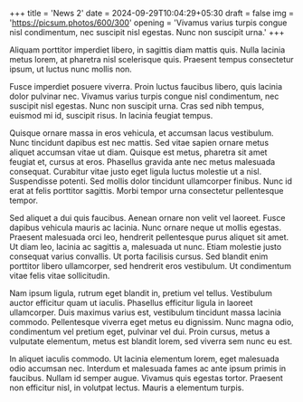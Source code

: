+++
title = 'News 2'
date = 2024-09-29T10:04:29+05:30
draft = false
img = 'https://picsum.photos/600/300'
opening = 'Vivamus varius turpis congue nisl condimentum, nec suscipit nisl egestas. Nunc non suscipit urna.'
+++

Aliquam porttitor imperdiet libero, in sagittis diam mattis quis. Nulla lacinia metus lorem, at pharetra nisl scelerisque quis. Praesent tempus consectetur ipsum, ut luctus nunc mollis non.

Fusce imperdiet posuere viverra. Proin luctus faucibus libero, quis lacinia dolor pulvinar nec. Vivamus varius turpis congue nisl condimentum, nec suscipit nisl egestas. Nunc non suscipit urna. Cras sed nibh tempus, euismod mi id, suscipit risus. In lacinia feugiat tempus.

Quisque ornare massa in eros vehicula, et accumsan lacus vestibulum. Nunc tincidunt dapibus est nec mattis. Sed vitae sapien ornare metus aliquet accumsan vitae ut diam. Quisque est metus, pharetra sit amet feugiat et, cursus at eros. Phasellus gravida ante nec metus malesuada consequat. Curabitur vitae justo eget ligula luctus molestie ut a nisl. Suspendisse potenti. Sed mollis dolor tincidunt ullamcorper finibus. Nunc id erat at felis porttitor sagittis. Morbi tempor urna consectetur pellentesque tempor.

Sed aliquet a dui quis faucibus. Aenean ornare non velit vel laoreet. Fusce dapibus vehicula mauris ac lacinia. Nunc ornare neque ut mollis egestas. Praesent malesuada orci leo, hendrerit pellentesque purus aliquet sit amet. Ut diam leo, lacinia ac sagittis a, malesuada ut nunc. Etiam molestie justo consequat varius convallis. Ut porta facilisis cursus. Sed blandit enim porttitor libero ullamcorper, sed hendrerit eros vestibulum. Ut condimentum vitae felis vitae sollicitudin.

Nam ipsum ligula, rutrum eget blandit in, pretium vel tellus. Vestibulum auctor efficitur quam ut iaculis. Phasellus efficitur ligula in laoreet ullamcorper. Duis maximus varius est, vestibulum tincidunt massa lacinia commodo. Pellentesque viverra eget metus eu dignissim. Nunc magna odio, condimentum vel pretium eget, pulvinar vel dui. Proin cursus, metus a vulputate elementum, metus est blandit lorem, sed viverra sem nunc eu est.

In aliquet iaculis commodo. Ut lacinia elementum lorem, eget malesuada odio accumsan nec. Interdum et malesuada fames ac ante ipsum primis in faucibus. Nullam id semper augue. Vivamus quis egestas tortor. Praesent non efficitur nisl, in volutpat lectus. Mauris a elementum turpis.
